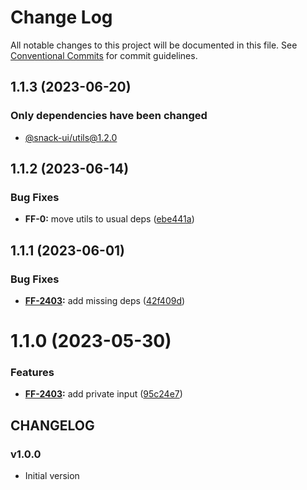 # Change Log

All notable changes to this project will be documented in this file.
See [Conventional Commits](https://conventionalcommits.org) for commit guidelines.

## 1.1.3 (2023-06-20)

### Only dependencies have been changed
* [@snack-ui/utils@1.2.0](https://git.sbercloud.tech/sbercloud-ui/tokens-design-system/snack-uikit/-/blob/master/packages/utils/CHANGELOG.md)





## 1.1.2 (2023-06-14)


### Bug Fixes

* **FF-0:** move utils to usual deps ([ebe441a](https://git.sbercloud.tech/sbercloud-ui/tokens-design-system/snack-uikit/commits/ebe441ac398065cbe8523cbedd3df53176b9aea5))





## 1.1.1 (2023-06-01)


### Bug Fixes

* **[FF-2403](https://jira.sbercloud.tech/browse/FF-2403):** add missing deps ([42f409d](https://git.sbercloud.tech/sbercloud-ui/tokens-design-system/snack-uikit/commits/42f409dd767bfe55d81a4042f99a9db59c23a820))





# 1.1.0 (2023-05-30)


### Features

* **[FF-2403](https://jira.sbercloud.tech/browse/FF-2403):** add private input ([95c24e7](https://git.sbercloud.tech/sbercloud-ui/tokens-design-system/snack-uikit/commits/95c24e7db9f8bc3010401e683d06d4dd3394dcbb))





## CHANGELOG

### v1.0.0

- Initial version
